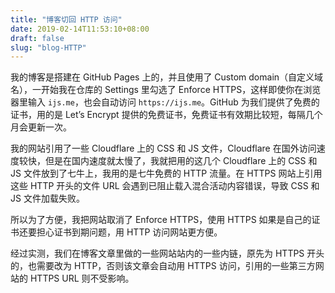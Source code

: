 ```yaml
---
title: "博客切回 HTTP 访问"
date: 2019-02-14T11:53:10+08:00
draft: false
slug: "blog-HTTP"
---
```


我的博客是搭建在 GitHub Pages 上的，并且使用了 Custom domain（自定义域名），一开始我在仓库的 Settings 里勾选了 Enforce HTTPS，这样即使你在浏览器里输入 `ijs.me`，也会自动访问 `https://ijs.me`。GitHub 为我们提供了免费的证书，用的是 Let’s Encrypt 提供的免费证书，免费证书有效期比较短，每隔几个月会更新一次。

我的网站引用了一些 Cloudflare 上的 CSS 和 JS 文件，Cloudflare 在国外访问速度较快，但是在国内速度就太慢了，我就把用的这几个 Cloudflare 上的 CSS 和 JS 文件放到了七牛上，我用的是七牛免费的 HTTP 流量。在 HTTPS 网站上引用这些 HTTP 开头的文件 URL 会遇到已阻止载入混合活动内容错误，导致 CSS 和 JS 文件加载失败。

所以为了方便，我把网站取消了 Enforce HTTPS，使用 HTTPS 如果是自己的证书还要担心证书到期问题，用 HTTP 访问网站更方便。

经过实测，我们在博客文章里做的一些网站站内的一些内链，原先为 HTTPS 开头的，也需要改为 HTTP，否则该文章会自动用 HTTPS 访问，引用的一些第三方网站的 HTTPS URL 则不受影响。
